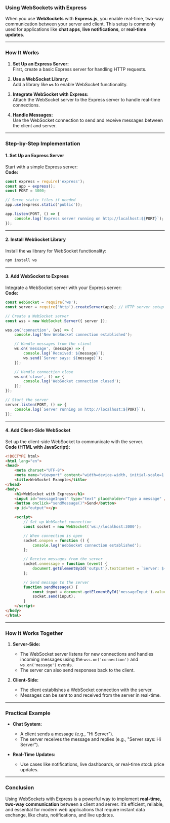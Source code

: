 ### **Using WebSockets with Express**

When you use **WebSockets** with **Express.js**, you enable real-time, two-way communication between your server and client. This setup is commonly used for applications like **chat apps**, **live notifications**, or **real-time updates**.

---

### **How It Works**

1. **Set Up an Express Server:**  
   First, create a basic Express server for handling HTTP requests.

2. **Use a WebSocket Library:**  
   Add a library like **`ws`** to enable WebSocket functionality.

3. **Integrate WebSocket with Express:**  
   Attach the WebSocket server to the Express server to handle real-time connections.

4. **Handle Messages:**  
   Use the WebSocket connection to send and receive messages between the client and server.

---

### **Step-by-Step Implementation**

#### **1. Set Up an Express Server**  
Start with a simple Express server:  
**Code:**
```javascript
const express = require('express');
const app = express();
const PORT = 3000;

// Serve static files if needed
app.use(express.static('public'));

app.listen(PORT, () => {
    console.log(`Express server running on http://localhost:${PORT}`);
});
```

---

#### **2. Install WebSocket Library**  
Install the **`ws`** library for WebSocket functionality:  
```bash
npm install ws
```

---

#### **3. Add WebSocket to Express**  
Integrate a WebSocket server with your Express server:  
**Code:**
```javascript
const WebSocket = require('ws');
const server = require('http').createServer(app); // HTTP server setup

// Create a WebSocket server
const wss = new WebSocket.Server({ server });

wss.on('connection', (ws) => {
    console.log('New WebSocket connection established');

    // Handle messages from the client
    ws.on('message', (message) => {
        console.log(`Received: ${message}`);
        ws.send(`Server says: ${message}`);
    });

    // Handle connection close
    ws.on('close', () => {
        console.log('WebSocket connection closed');
    });
});

// Start the server
server.listen(PORT, () => {
    console.log(`Server running on http://localhost:${PORT}`);
});
```

---

#### **4. Add Client-Side WebSocket**  
Set up the client-side WebSocket to communicate with the server.  
**Code (HTML with JavaScript):**
```html
<!DOCTYPE html>
<html lang="en">
<head>
    <meta charset="UTF-8">
    <meta name="viewport" content="width=device-width, initial-scale=1.0">
    <title>WebSocket Example</title>
</head>
<body>
    <h1>WebSocket with Express</h1>
    <input id="messageInput" type="text" placeholder="Type a message" />
    <button onclick="sendMessage()">Send</button>
    <p id="output"></p>

    <script>
        // Set up WebSocket connection
        const socket = new WebSocket('ws://localhost:3000');

        // When connection is open
        socket.onopen = function () {
            console.log('WebSocket connection established');
        };

        // Receive messages from the server
        socket.onmessage = function (event) {
            document.getElementById('output').textContent = `Server: ${event.data}`;
        };

        // Send message to the server
        function sendMessage() {
            const input = document.getElementById('messageInput').value;
            socket.send(input);
        }
    </script>
</body>
</html>
```

---

### **How It Works Together**

1. **Server-Side:**  
   - The WebSocket server listens for new connections and handles incoming messages using the `wss.on('connection')` and `ws.on('message')` events.  
   - The server can also send responses back to the client.

2. **Client-Side:**  
   - The client establishes a WebSocket connection with the server.  
   - Messages can be sent to and received from the server in real-time.

---

### **Practical Example**

- **Chat System:**  
  - A client sends a message (e.g., "Hi Server").  
  - The server receives the message and replies (e.g., "Server says: Hi Server").  

- **Real-Time Updates:**  
  - Use cases like notifications, live dashboards, or real-time stock price updates.

---

### **Conclusion**  
Using WebSockets with Express is a powerful way to implement **real-time, two-way communication** between a client and server. It’s efficient, reliable, and essential for modern web applications that require instant data exchange, like chats, notifications, and live updates.     